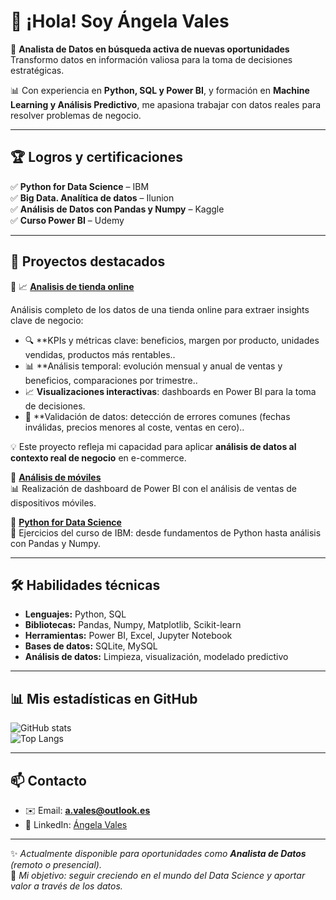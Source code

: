 # 👋 ¡Hola! Soy Ángela Vales  

🎯 **Analista de Datos en búsqueda activa de nuevas oportunidades**  
Transformo datos en información valiosa para la toma de decisiones estratégicas.  

📊 Con experiencia en **Python, SQL y Power BI**, y formación en **Machine Learning y Análisis Predictivo**, me apasiona trabajar con datos reales para resolver problemas de negocio.  

---

## 🏆 Logros y certificaciones  

✅ **Python for Data Science** – IBM  
✅ **Big Data. Analítica de datos** – Ilunion  
✅ **Análisis de Datos con Pandas y Numpy** – Kaggle  
✅ **Curso Power BI** – Udemy  

---

## 🚀 Proyectos destacados

🔹 📈 **[Analisis de tienda online](https://github.com/AnVales/Analisis-tienda-online)**  

Análisis completo de los datos de una tienda online para extraer insights clave de negocio:  

- 🔍 **KPIs y métricas clave: beneficios, margen por producto, unidades vendidas, productos más rentables..  
- 📊 **Análisis temporal: evolución mensual y anual de ventas y beneficios, comparaciones por trimestre..  
- 📈 **Visualizaciones interactivas**: dashboards en Power BI para la toma de decisiones.  
- 🤖 **Validación de datos: detección de errores comunes (fechas inválidas, precios menores al coste, ventas en cero)..  

💡 Este proyecto refleja mi capacidad para aplicar **análisis de datos al contexto real de negocio** en e-commerce.

🔹 **[Análisis de móviles](https://github.com/AnVales/dashboard-moviles-powerbi)**  
📊 Realización de dashboard de Power BI con el análisis de ventas de dispositivos móviles.  

🔹 **[Python for Data Science](https://github.com/AnVales/Python-for-Data-Science)**  
🐍 Ejercicios del curso de IBM: desde fundamentos de Python hasta análisis con Pandas y Numpy.  


---

## 🛠️ Habilidades técnicas

- **Lenguajes:** Python, SQL  
- **Bibliotecas:** Pandas, Numpy, Matplotlib, Scikit-learn  
- **Herramientas:** Power BI, Excel, Jupyter Notebook  
- **Bases de datos:** SQLite, MySQL  
- **Análisis de datos:** Limpieza, visualización, modelado predictivo  

---

## 📊 Mis estadísticas en GitHub  

![GitHub stats](https://github-readme-stats.vercel.app/api?username=AnVales&show_icons=true&theme=tokyonight)  
![Top Langs](https://github-readme-stats.vercel.app/api/top-langs/?username=AnVales&layout=compact&theme=tokyonight)

---

## 📫 Contacto  

- ✉️ Email: **a.vales@outlook.es**  
- 💼 LinkedIn: [Ángela Vales](https://www.linkedin.com/in/%C3%A1ngela-vales)  

---

✨ *Actualmente disponible para oportunidades como **Analista de Datos** (remoto o presencial).*  
🚀 *Mi objetivo: seguir creciendo en el mundo del Data Science y aportar valor a través de los datos.*  

